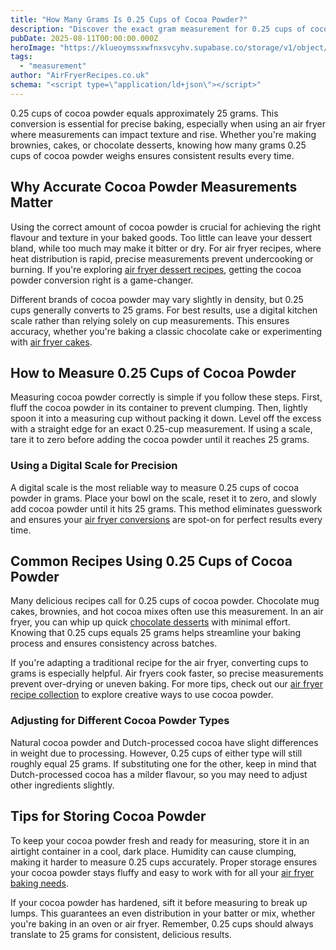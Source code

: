 ```yaml
---
title: "How Many Grams Is 0.25 Cups of Cocoa Powder?"
description: "Discover the exact gram measurement for 0.25 cups of cocoa powder for perfect baking every time. Get conversions and tips for air fryer recipes."
pubDate: 2025-08-11T00:00:00.000Z
heroImage: "https://klueoymssxwfnxsvcyhv.supabase.co/storage/v1/object/public/md/how-many-grams-is-0-25-cups-of-cocoa-powder-3c9cb137.webp"
tags:
  - "measurement"
author: "AirFryerRecipes.co.uk"
schema: "<script type=\"application/ld+json\"></script>"
---
```


<p>0.25 cups of cocoa powder equals approximately 25 grams. This conversion is essential for precise baking, especially when using an air fryer where measurements can impact texture and rise. Whether you're making brownies, cakes, or chocolate desserts, knowing how many grams 0.25 cups of cocoa powder weighs ensures consistent results every time.</p>

<h2>Why Accurate Cocoa Powder Measurements Matter</h2>  
<p>Using the correct amount of cocoa powder is crucial for achieving the right flavour and texture in your baked goods. Too little can leave your dessert bland, while too much may make it bitter or dry. For air fryer recipes, where heat distribution is rapid, precise measurements prevent undercooking or burning. If you're exploring <a href=https://www.airfryerrecipe.co.uk/recipes>air fryer dessert recipes</a>, getting the cocoa powder conversion right is a game-changer.</p>  

<p>Different brands of cocoa powder may vary slightly in density, but 0.25 cups generally converts to 25 grams. For best results, use a digital kitchen scale rather than relying solely on cup measurements. This ensures accuracy, whether you're baking a classic chocolate cake or experimenting with <a href=https://www.airfryerrecipe.co.uk/recipe-category/cakes>air fryer cakes</a>.</p>  

<h2>How to Measure 0.25 Cups of Cocoa Powder</h2>  
<p>Measuring cocoa powder correctly is simple if you follow these steps. First, fluff the cocoa powder in its container to prevent clumping. Then, lightly spoon it into a measuring cup without packing it down. Level off the excess with a straight edge for an exact 0.25-cup measurement. If using a scale, tare it to zero before adding the cocoa powder until it reaches 25 grams.</p>  

<h3>Using a Digital Scale for Precision</h3>  
<p>A digital scale is the most reliable way to measure 0.25 cups of cocoa powder in grams. Place your bowl on the scale, reset it to zero, and slowly add cocoa powder until it hits 25 grams. This method eliminates guesswork and ensures your <a href=https://www.airfryerrecipe.co.uk/air-fryer-conversion-chart>air fryer conversions</a> are spot-on for perfect results every time.</p>  

<h2>Common Recipes Using 0.25 Cups of Cocoa Powder</h2>  
<p>Many delicious recipes call for 0.25 cups of cocoa powder. Chocolate mug cakes, brownies, and hot cocoa mixes often use this measurement. In an air fryer, you can whip up quick <a href=https://www.airfryerrecipe.co.uk/recipe-category/dessert>chocolate desserts</a> with minimal effort. Knowing that 0.25 cups equals 25 grams helps streamline your baking process and ensures consistency across batches.</p>  

<p>If you're adapting a traditional recipe for the air fryer, converting cups to grams is especially helpful. Air fryers cook faster, so precise measurements prevent over-drying or uneven baking. For more tips, check out our <a href=https://www.airfryerrecipe.co.uk>air fryer recipe collection</a> to explore creative ways to use cocoa powder.</p>  

<h3>Adjusting for Different Cocoa Powder Types</h3>  
<p>Natural cocoa powder and Dutch-processed cocoa have slight differences in weight due to processing. However, 0.25 cups of either type will still roughly equal 25 grams. If substituting one for the other, keep in mind that Dutch-processed cocoa has a milder flavour, so you may need to adjust other ingredients slightly.</p>  

<h2>Tips for Storing Cocoa Powder</h2>  
<p>To keep your cocoa powder fresh and ready for measuring, store it in an airtight container in a cool, dark place. Humidity can cause clumping, making it harder to measure 0.25 cups accurately. Proper storage ensures your cocoa powder stays fluffy and easy to work with for all your <a href=https://www.airfryerrecipe.co.uk/air-fryer-cleaner>air fryer baking needs</a>.</p>  

<p>If your cocoa powder has hardened, sift it before measuring to break up lumps. This guarantees an even distribution in your batter or mix, whether you're baking in an oven or air fryer. Remember, 0.25 cups should always translate to 25 grams for consistent, delicious results.</p>